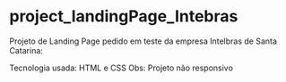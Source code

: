 # project_landingPage_Intebras

Projeto de Landing Page pedido em teste da empresa Intelbras de Santa Catarina:

Tecnologia usada: HTML e CSS 
Obs: Projeto não responsivo
